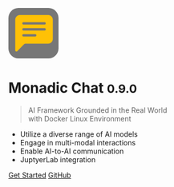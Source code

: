 <img src="assets/images/favicon/favicon.png" width="100px" style="border-radius: 20%;
"/>

# Monadic Chat <small>0.9.0</small>

> AI Framework Grounded in the Real World<br />with Docker Linux Environment

- Utilize a diverse range of AI models
- Engage in multi-modal interactions
- Enable AI-to-AI communication
- JuptyerLab integration

[Get Started](#monadic-chat)
[GitHub](https://github.com/yohasebe/monadic-chat/)

